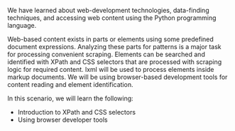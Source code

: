 We have learned about web-development technologies, data-finding techniques, and accessing web content using the Python programming language.

Web-based content exists in parts or elements using some predefined document expressions. Analyzing these parts for patterns is a major task for processing convenient scraping. Elements can be searched and identified with XPath and CSS selectors that are processed with scraping logic for required content. lxml will be used to process elements inside markup documents. We will be using browser-based development tools for content reading and element identification.

In this scenario, we will learn the following:

- Introduction to XPath and CSS selectors
- Using browser developer tools
